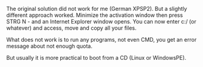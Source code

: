 The original solution did not work for me (German XPSP2). But a slightly different approach worked. Minimize the activation window then press STRG N - and an Internet Explorer window opens. You can now enter c:/ (or whatever) and access, move and copy all your files.  
  
What does not work is to run any programs, not even CMD, you get an error message about not enough quota.  
  
But usually it is more practical to boot from a CD (Linux or WindowsPE).